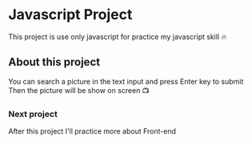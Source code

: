 # Javascript Project
This project is use only javascript for practice my javascript skill :fire:
## About this project 
You can search a picture in the text input and press Enter key to submit  
Then the picture will be show on screen :tv:

### Next project
After this project I'll practice more about Front-end 